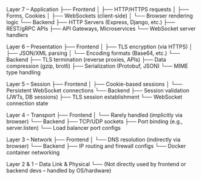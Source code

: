 Layer 7 – Application
├── Frontend
│   ├── HTTP/HTTPS requests
│   ├── Forms, Cookies
│   ├── WebSockets (client-side)
│   └── Browser rendering logic
└── Backend
    ├── HTTP Servers (Express, Django, etc.)
    ├── REST/gRPC APIs
    ├── API Gateways, Microservices
    └── WebSocket server handlers

Layer 6 – Presentation
├── Frontend
│   ├── TLS encryption (via HTTPS)
│   ├── JSON/XML parsing
│   └── Encoding formats (Base64, etc.)
└── Backend
    ├── TLS termination (reverse proxies, APIs)
    ├── Data compression (gzip, brotli)
    ├── Serialization (Protobuf, JSON)
    └── MIME type handling

Layer 5 – Session
├── Frontend
│   ├── Cookie-based sessions
│   └── Persistent WebSocket connections
└── Backend
    ├── Session validation (JWTs, DB sessions)
    ├── TLS session establishment
    └── WebSocket connection state

Layer 4 – Transport
├── Frontend
│   └── Rarely handled (implicitly via browser)
└── Backend
    ├── TCP/UDP sockets
    ├── Port binding (e.g., server.listen)
    └── Load balancer port configs

Layer 3 – Network
├── Frontend
│   └── DNS resolution (indirectly via browser)
└── Backend
    ├── IP routing and firewall configs
    └── Docker container networking

Layer 2 & 1 – Data Link & Physical
└── (Not directly used by frontend or backend devs – handled by OS/hardware)
